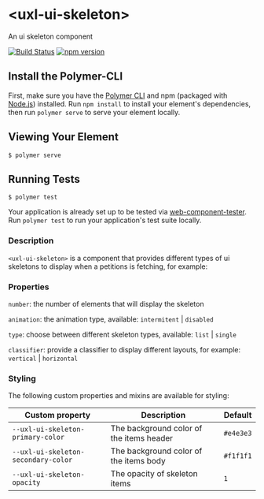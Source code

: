 # \<uxl-ui-skeleton\>

An ui skeleton component

[![Build Status](https://travis-ci.org/uxland/uxl-ui-skeleton.svg?branch=master)](https://travis-ci.org/uxland/uxl-ui-skeleton)
[![npm version](https://badge.fury.io/js/%40uxland%2Fuxl-ui-skeleton.svg)](https://badge.fury.io/js/%40uxland%2Fuxl-ui-skeleton)

## Install the Polymer-CLI

First, make sure you have the [Polymer CLI](https://www.npmjs.com/package/polymer-cli) and npm (packaged with [Node.js](https://nodejs.org)) installed. Run `npm install` to install your element's dependencies, then run `polymer serve` to serve your element locally.

## Viewing Your Element

```
$ polymer serve
```

## Running Tests

```
$ polymer test
```

Your application is already set up to be tested via [web-component-tester](https://github.com/Polymer/web-component-tester). Run `polymer test` to run your application's test suite locally.


### Description

`<uxl-ui-skeleton>` is a component that provides different types of ui skeletons to display when a petitions is fetching, for example:

### Properties

`number`: the number of elements that will display the skeleton

`animation`: the animation type, available: ``intermitent`` | ``disabled``

`type`: choose between different skeleton types, available: ``list`` | ``single``   
           
`classifier`: provide a classifier to display different layouts, for example: ``vertical`` | ``horizontal``            

### Styling

The following custom properties and mixins are available for styling:

| Custom property | Description | Default |
| --- | --- | --- |
| `--uxl-ui-skeleton-primary-color` | The background color of the items header | `#e4e3e3` |
| `--uxl-ui-skeleton-secondary-color` | The background color of the items body | `#f1f1f1` |
| `--uxl-ui-skeleton-opacity` | The opacity of skeleton items | `1` |



